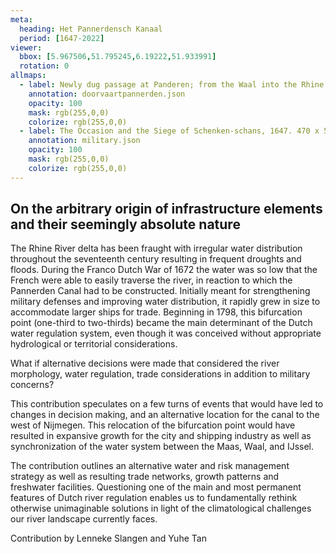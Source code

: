 ```yaml
---
meta:
  heading: Het Pannerdensch Kanaal
  period: [1647-2022]
viewer:
  bbox: [5.967506,51.795245,6.19222,51.933991]
  rotation: 0
allmaps:
  - label: Newly dug passage at Panderen; from the Waal into the Rhine; in the Over Betuwe, Gelderland. approx. 1710. 540 x 330 mm, scale 1:18,000. Gelders Archief.
    annotation: doorvaartpannerden.json
    opacity: 100
    mask: rgb(255,0,0)
    colorize: rgb(255,0,0)
  - label: The Occasion and the Siege of Schenken-schans, 1647. 470 x 560 mm, scale 1:10,000. L.L. Schort. Gelders Archief.
    annotation: military.json
    opacity: 100
    mask: rgb(255,0,0)
    colorize: rgb(255,0,0)
---
```

## On the arbitrary origin of infrastructure elements and their seemingly absolute nature

The Rhine River delta has been fraught with irregular water distribution throughout the seventeenth century resulting in frequent droughts and floods. During the Franco Dutch War of 1672 the water was so low that the French were able to easily traverse the river, in reaction to which the Pannerden Canal had to be constructed. Initially meant for strengthening military defenses and improving water distribution, it rapidly grew in size to accommodate larger ships for trade. Beginning in 1798, this bifurcation point (one-third to two-thirds) became the main determinant of the Dutch water regulation system, even though it was conceived without appropriate hydrological or territorial considerations.

What if alternative decisions were made that considered the river morphology, water regulation, trade considerations in addition to military concerns?

This contribution speculates on a few turns of events that would have led to changes in decision making, and an alternative location for the canal to the west of Nijmegen. This relocation of the bifurcation point would have resulted in expansive growth for the city and shipping industry as well as synchronization of the water system between the Maas, Waal, and IJssel.

The contribution outlines an alternative water and risk management strategy as well as resulting trade networks, growth patterns and freshwater facilities. Questioning one of the main and most permanent features of Dutch river regulation enables us to fundamentally rethink otherwise unimaginable solutions in light of the climatological challenges our river landscape currently faces.

Contribution by Lenneke Slangen and Yuhe Tan
